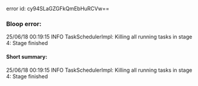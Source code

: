 error id: cy94SLaGZGFkQmEbHuRCVw==
### Bloop error:

25/06/18 00:19:15 INFO TaskSchedulerImpl: Killing all running tasks in stage 4: Stage finished
#### Short summary: 

25/06/18 00:19:15 INFO TaskSchedulerImpl: Killing all running tasks in stage 4: Stage finished